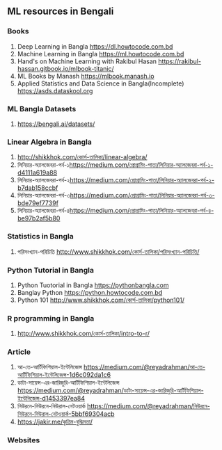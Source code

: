## ML resources in Bengali

### Books
 1. Deep Learning in Bangla <https://dl.howtocode.com.bd>
 2. Machine Learning in Bangla <https://ml.howtocode.com.bd>
 3. Hand's on Machine Learning with Rakibul Hasan <https://rakibul-hassan.gitbook.io/mlbook-titanic/>
 4. ML Books by Manash <https://mlbook.manash.io>
 5. Applied Statistics and Data Science in Bangla(Incomplete) <https://asds.dataskool.org>

### ML Bangla Datasets
 1. https://bengali.ai/datasets/

### Linear Algebra in Bangla
 1. <http://shikkhok.com/কোর্স-তালিকা/linear-algebra/>
 2. লিনিয়ার-অ্যালজেবরা-পর্ব-১<https://medium.com/প্রোগ্রামিং-পাতা/লিনিয়ার-অ্যালজেবরা-পর্ব-১-d4111a619a88>
 3. লিনিয়ার-অ্যালজেবরা-পর্ব-২<https://medium.com/প্রোগ্রামিং-পাতা/লিনিয়ার-অ্যালজেবরা-পর্ব-২-b7dab158ccbf>
 4. লিনিয়ার-অ্যালজেবরা-পর্ব-৩<https://medium.com/প্রোগ্রামিং-পাতা/লিনিয়ার-অ্যালজেবরা-পর্ব-৩-bde79ef7739f>
 5. লিনিয়ার-অ্যালজেবরা-পর্ব-৪<https://medium.com/প্রোগ্রামিং-পাতা/লিনিয়ার-অ্যালজেবরা-পর্ব-৪-be97b2af5b80>

### Statistics in Bangla
1. পরিসংখ্যান-পরিচিতি <http://www.shikkhok.com/কোর্স-তালিকা/পরিসংখ্যান-পরিচিতি/>

### Python Tutorial in Bangla 
 1. Python Tuotorial in Bangla <https://pythonbangla.com>
 2. Banglay Python <https://python.howtocode.com.bd>
 3. Python 101 <http://www.shikkhok.com/কোর্স-তালিকা/python101/>

### R programming in Bangla
1. <http://www.shikkhok.com/কোর্স-তালিকা/intro-to-r/>

### Article
1. আ-তে-আর্টিফিশিয়াল-ইন্টেলিজেন্স <https://medium.com/@reyadrahman/আ-তে-আর্টিফিশিয়াল-ইন্টেলিজেন্স-1d6c092da1c6>
2. ডাটা-সায়েন্স-এর-জারিজুরি-আর্টিফিশিয়াল-ইন্টেলিজেন্স <https://medium.com/@reyadrahman/ডাটা-সায়েন্স-এর-জারিজুরি-আর্টিফিশিয়াল-ইন্টেলিজেন্স-d1453397ea84>
3. নিউরনে-নিউরনে-নিউরাল-নেটওয়ার্ক <https://medium.com/@reyadrahman/নিউরনে-নিউরনে-নিউরাল-নেটওয়ার্ক-5bbf69304acb>
4. <https://jakir.me/কৃত্রিম-বুদ্ধিমত্তা/>

### Websites
